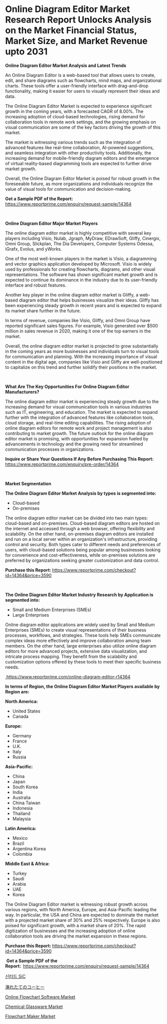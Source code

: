 <p><h1>Online Diagram Editor Market Research Report Unlocks Analysis on the Market Financial Status, Market Size, and Market Revenue upto 2031</h1></p><p><strong>Online Diagram Editor Market Analysis and Latest Trends</strong></p>
<p><p>An Online Diagram Editor is a web-based tool that allows users to create, edit, and share diagrams such as flowcharts, mind maps, and organizational charts. These tools offer a user-friendly interface with drag-and-drop functionality, making it easier for users to visually represent their ideas and data.</p><p>The Online Diagram Editor Market is expected to experience significant growth in the coming years, with a forecasted CAGR of 8.00%. The increasing adoption of cloud-based technologies, rising demand for collaboration tools in remote work settings, and the growing emphasis on visual communication are some of the key factors driving the growth of this market.</p><p>The market is witnessing various trends such as the integration of advanced features like real-time collaboration, AI-powered suggestions, and seamless integration with other productivity tools. Additionally, the increasing demand for mobile-friendly diagram editors and the emergence of virtual reality-based diagramming tools are expected to further drive market growth.</p><p>Overall, the Online Diagram Editor Market is poised for robust growth in the foreseeable future, as more organizations and individuals recognize the value of visual tools for communication and decision-making.</p></p>
<p><strong>Get a Sample PDF of the Report:&nbsp;</strong> <a href="https://www.reportprime.com/enquiry/request-sample/14364">https://www.reportprime.com/enquiry/request-sample/14364</a></p>
<p>&nbsp;</p>
<p><strong>Online Diagram Editor Major Market Players</strong></p>
<p><p>The online diagram editor market is highly competitive with several key players including Visio, Nulab, Jgraph, MyDraw, EDrawSoft, Gliffy, Cinergix, Omni Group, Slickplan, The Dia Developers, Computer Systems Odessa, iGrafx, Evolus, and yWorks. </p><p>One of the most well-known players in the market is Visio, a diagramming and vector graphics application developed by Microsoft. Visio is widely used by professionals for creating flowcharts, diagrams, and other visual representations. The software has shown significant market growth and is expected to continue its dominance in the industry due to its user-friendly interface and robust features.</p><p>Another key player in the online diagram editor market is Gliffy, a web-based diagram editor that helps businesses visualize their ideas. Gliffy has been experiencing steady growth in recent years and is expected to expand its market share further in the future.</p><p>In terms of revenue, companies like Visio, Gliffy, and Omni Group have reported significant sales figures. For example, Visio generated over $500 million in sales revenue in 2020, making it one of the top earners in the market.</p><p>Overall, the online diagram editor market is projected to grow substantially in the coming years as more businesses and individuals turn to visual tools for communication and planning. With the increasing importance of visual content in the digital age, companies like Visio and Gliffy are well-positioned to capitalize on this trend and further solidify their positions in the market.</p></p>
<p>&nbsp;</p>
<p><strong>What Are The Key Opportunities For Online Diagram Editor Manufacturers?</strong></p>
<p><p>The online diagram editor market is experiencing steady growth due to the increasing demand for visual communication tools in various industries such as IT, engineering, and education. The market is expected to expand further with the integration of advanced features like collaboration tools, cloud storage, and real-time editing capabilities. The rising adoption of online diagram editors for remote work and project management is also contributing to market growth. The future outlook for the online diagram editor market is promising, with opportunities for expansion fueled by advancements in technology and the growing need for streamlined communication processes in organizations.</p></p>
<p><strong>Inquire or Share Your Questions If Any Before Purchasing This Report:</strong> <a href="https://www.reportprime.com/enquiry/pre-order/14364">https://www.reportprime.com/enquiry/pre-order/14364</a></p>
<p>&nbsp;</p>
<p><strong>Market Segmentation</strong></p>
<p><strong>The Online Diagram Editor Market Analysis by types is segmented into:</strong></p>
<p><ul><li>Cloud-based</li><li>On-premises</li></ul></p>
<p><p>The online diagram editor market can be divided into two main types: cloud-based and on-premises. Cloud-based diagram editors are hosted on the internet and accessed through a web browser, offering flexibility and scalability. On the other hand, on-premises diagram editors are installed and run on a local server within an organization's infrastructure, providing control and security. Both types cater to different needs and preferences of users, with cloud-based solutions being popular among businesses looking for convenience and cost-effectiveness, while on-premises solutions are preferred by organizations seeking greater customization and data control.</p></p>
<p><strong>Purchase this Report:&nbsp;</strong><a href="https://www.reportprime.com/checkout?id=14364&price=3590">https://www.reportprime.com/checkout?id=14364&price=3590</a></p>
<p>&nbsp;</p>
<p><strong>The Online Diagram Editor Market Industry Research by Application is segmented into:</strong></p>
<p><ul><li>Small and Medium Enterprises (SMEs)</li><li>Large Enterprises</li></ul></p>
<p><p>Online diagram editor applications are widely used by Small and Medium Enterprises (SMEs) to create visual representations of their business processes, workflows, and strategies. These tools help SMEs communicate complex ideas more effectively and improve collaboration among team members. On the other hand, large enterprises also utilize online diagram editors for more advanced projects, extensive data visualization, and intricate process mapping. They benefit from the scalability and customization options offered by these tools to meet their specific business needs.</p></p>
<p><a href="https://www.reportprime.com/online-diagram-editor-r14364">&nbsp;https://www.reportprime.com/online-diagram-editor-r14364</a></p>
<p><strong>In terms of Region, the Online Diagram Editor Market Players available by Region are:</strong></p>
<p>
    <p> <strong> North America: </strong>
        <ul>
            <li>United States</li>
            <li>Canada</li>
        </ul>
        </p> 
    <p> <strong> Europe: </strong>
        <ul>
            <li>Germany</li>
            <li>France</li>
            <li>U.K.</li>
            <li>Italy</li>
            <li>Russia</li>
        </ul>
        </p> 
    <p> <strong> Asia-Pacific: </strong>
        <ul>
            <li>China</li>
            <li>Japan</li>
            <li>South Korea</li>
            <li>India</li>
            <li>Australia</li>
            <li>China Taiwan</li>
            <li>Indonesia</li>
            <li>Thailand</li>
            <li>Malaysia</li>
        </ul>
        </p> 
    <p> <strong> Latin America: </strong>
        <ul>
            <li>Mexico</li>
            <li>Brazil</li>
            <li>Argentina Korea</li>
            <li>Colombia</li>
        </ul>
        </p> 
    <p> <strong> Middle East & Africa: </strong>
        <ul>
            <li>Turkey</li>
            <li>Saudi</li>
            <li>Arabia</li>
            <li>UAE</li>
            <li>Korea</li>
        </ul>
    </p>
    </p>
<p><p>The Online Diagram Editor market is witnessing robust growth across various regions, with North America, Europe, and Asia-Pacific leading the way. In particular, the USA and China are expected to dominate the market with a projected market share of 30% and 25% respectively. Europe is also poised for significant growth, with a market share of 20%. The rapid digitization of businesses and the increasing adoption of online collaboration tools are driving the market expansion in these regions.</p></p>
<p><strong>Purchase this Report: </strong><a href="https://www.reportprime.com/checkout?id=14364&price=3590">https://www.reportprime.com/checkout?id=14364&price=3590</a></p>
<p>&nbsp;<strong>Get a Sample PDF of the Report:&nbsp;&nbsp;</strong><a href="https://www.reportprime.com/enquiry/request-sample/14364">https://www.reportprime.com/enquiry/request-sample/14364</a></p>
<p><strong></strong></p>
<p><p><a href="https://github.com/TobyKub4685/Market-Research-Report-List-1/blob/main/741676723085.md">신터드 SiC</a></p><p><a href="https://github.com/nxboeu02965442/Market-Research-Report-List-1/blob/main/316027425313.md">淹れたてのコーヒー</a></p><p><a href="https://github.com/ruddyyedelwadw/Market-Research-Report-List-2/blob/main/online-flowchart-software-market.md">Online Flowchart Software Market</a></p><p><a href="https://issuu.com/reportprime-2/docs/chemical-glassware-market-size-2030.pptx">Chemical Glassware Market</a></p><p><a href="https://github.com/jaidynmorantestelletmjzya/Market-Research-Report-List-2/blob/main/flowchart-maker-market.md">Flowchart Maker Market</a></p></p>